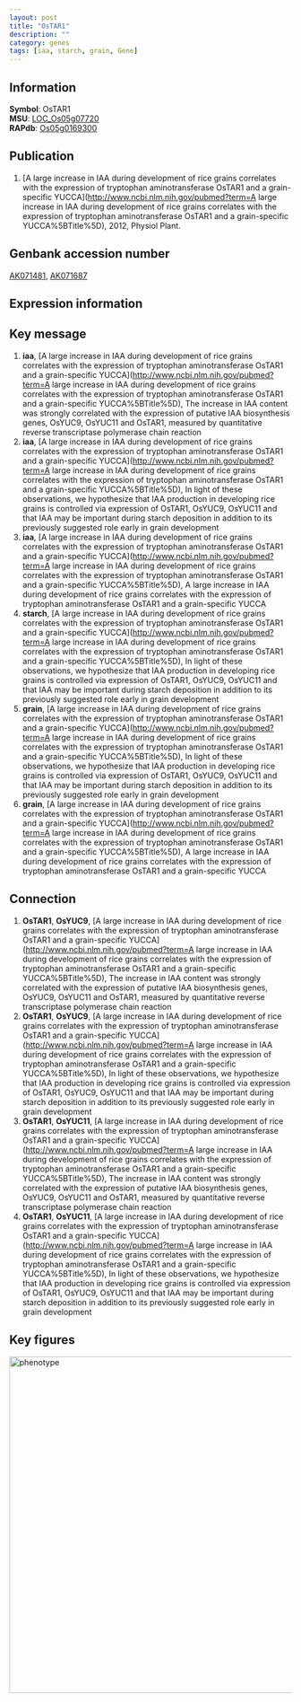 ```yaml
---
layout: post
title: "OsTAR1"
description: ""
category: genes
tags: [iaa, starch, grain, Gene]
---
```


## Information
__Symbol__: OsTAR1  
__MSU__: [LOC_Os05g07720](http://rice.plantbiology.msu.edu/cgi-bin/ORF_infopage.cgi?orf=LOC_Os05g07720)  
__RAPdb__: [Os05g0169300](http://rapdb.dna.affrc.go.jp/viewer/gbrowse_details/irgsp1?name=Os05g0169300)  

## Publication
1. [A large increase in IAA during development of rice grains correlates with the expression of tryptophan aminotransferase OsTAR1 and a grain-specific YUCCA](http://www.ncbi.nlm.nih.gov/pubmed?term=A large increase in IAA during development of rice grains correlates with the expression of tryptophan aminotransferase OsTAR1 and a grain-specific YUCCA%5BTitle%5D), 2012, Physiol Plant.

## Genbank accession number
[AK071481](http://www.ncbi.nlm.nih.gov/nuccore/AK071481), [AK071687](http://www.ncbi.nlm.nih.gov/nuccore/AK071687)  

## Expression information

## Key message
1. __iaa__, [A large increase in IAA during development of rice grains correlates with the expression of tryptophan aminotransferase OsTAR1 and a grain-specific YUCCA](http://www.ncbi.nlm.nih.gov/pubmed?term=A large increase in IAA during development of rice grains correlates with the expression of tryptophan aminotransferase OsTAR1 and a grain-specific YUCCA%5BTitle%5D),  The increase in IAA content was strongly correlated with the expression of putative IAA biosynthesis genes, OsYUC9, OsYUC11 and OsTAR1, measured by quantitative reverse transcriptase polymerase chain reaction
2. __iaa__, [A large increase in IAA during development of rice grains correlates with the expression of tryptophan aminotransferase OsTAR1 and a grain-specific YUCCA](http://www.ncbi.nlm.nih.gov/pubmed?term=A large increase in IAA during development of rice grains correlates with the expression of tryptophan aminotransferase OsTAR1 and a grain-specific YUCCA%5BTitle%5D),  In light of these observations, we hypothesize that IAA production in developing rice grains is controlled via expression of OsTAR1, OsYUC9, OsYUC11 and that IAA may be important during starch deposition in addition to its previously suggested role early in grain development
3. __iaa__, [A large increase in IAA during development of rice grains correlates with the expression of tryptophan aminotransferase OsTAR1 and a grain-specific YUCCA](http://www.ncbi.nlm.nih.gov/pubmed?term=A large increase in IAA during development of rice grains correlates with the expression of tryptophan aminotransferase OsTAR1 and a grain-specific YUCCA%5BTitle%5D), A large increase in IAA during development of rice grains correlates with the expression of tryptophan aminotransferase OsTAR1 and a grain-specific YUCCA
4. __starch__, [A large increase in IAA during development of rice grains correlates with the expression of tryptophan aminotransferase OsTAR1 and a grain-specific YUCCA](http://www.ncbi.nlm.nih.gov/pubmed?term=A large increase in IAA during development of rice grains correlates with the expression of tryptophan aminotransferase OsTAR1 and a grain-specific YUCCA%5BTitle%5D),  In light of these observations, we hypothesize that IAA production in developing rice grains is controlled via expression of OsTAR1, OsYUC9, OsYUC11 and that IAA may be important during starch deposition in addition to its previously suggested role early in grain development
5. __grain__, [A large increase in IAA during development of rice grains correlates with the expression of tryptophan aminotransferase OsTAR1 and a grain-specific YUCCA](http://www.ncbi.nlm.nih.gov/pubmed?term=A large increase in IAA during development of rice grains correlates with the expression of tryptophan aminotransferase OsTAR1 and a grain-specific YUCCA%5BTitle%5D),  In light of these observations, we hypothesize that IAA production in developing rice grains is controlled via expression of OsTAR1, OsYUC9, OsYUC11 and that IAA may be important during starch deposition in addition to its previously suggested role early in grain development
6. __grain__, [A large increase in IAA during development of rice grains correlates with the expression of tryptophan aminotransferase OsTAR1 and a grain-specific YUCCA](http://www.ncbi.nlm.nih.gov/pubmed?term=A large increase in IAA during development of rice grains correlates with the expression of tryptophan aminotransferase OsTAR1 and a grain-specific YUCCA%5BTitle%5D), A large increase in IAA during development of rice grains correlates with the expression of tryptophan aminotransferase OsTAR1 and a grain-specific YUCCA

## Connection
1. __OsTAR1__, __OsYUC9__, [A large increase in IAA during development of rice grains correlates with the expression of tryptophan aminotransferase OsTAR1 and a grain-specific YUCCA](http://www.ncbi.nlm.nih.gov/pubmed?term=A large increase in IAA during development of rice grains correlates with the expression of tryptophan aminotransferase OsTAR1 and a grain-specific YUCCA%5BTitle%5D),  The increase in IAA content was strongly correlated with the expression of putative IAA biosynthesis genes, OsYUC9, OsYUC11 and OsTAR1, measured by quantitative reverse transcriptase polymerase chain reaction
2. __OsTAR1__, __OsYUC9__, [A large increase in IAA during development of rice grains correlates with the expression of tryptophan aminotransferase OsTAR1 and a grain-specific YUCCA](http://www.ncbi.nlm.nih.gov/pubmed?term=A large increase in IAA during development of rice grains correlates with the expression of tryptophan aminotransferase OsTAR1 and a grain-specific YUCCA%5BTitle%5D),  In light of these observations, we hypothesize that IAA production in developing rice grains is controlled via expression of OsTAR1, OsYUC9, OsYUC11 and that IAA may be important during starch deposition in addition to its previously suggested role early in grain development
3. __OsTAR1__, __OsYUC11__, [A large increase in IAA during development of rice grains correlates with the expression of tryptophan aminotransferase OsTAR1 and a grain-specific YUCCA](http://www.ncbi.nlm.nih.gov/pubmed?term=A large increase in IAA during development of rice grains correlates with the expression of tryptophan aminotransferase OsTAR1 and a grain-specific YUCCA%5BTitle%5D),  The increase in IAA content was strongly correlated with the expression of putative IAA biosynthesis genes, OsYUC9, OsYUC11 and OsTAR1, measured by quantitative reverse transcriptase polymerase chain reaction
4. __OsTAR1__, __OsYUC11__, [A large increase in IAA during development of rice grains correlates with the expression of tryptophan aminotransferase OsTAR1 and a grain-specific YUCCA](http://www.ncbi.nlm.nih.gov/pubmed?term=A large increase in IAA during development of rice grains correlates with the expression of tryptophan aminotransferase OsTAR1 and a grain-specific YUCCA%5BTitle%5D),  In light of these observations, we hypothesize that IAA production in developing rice grains is controlled via expression of OsTAR1, OsYUC9, OsYUC11 and that IAA may be important during starch deposition in addition to its previously suggested role early in grain development

## Key figures
<img src="http://ricencode.github.io/images/OsTAR1.pheno.png" alt="phenotype"  style="width: 600px;"/>



